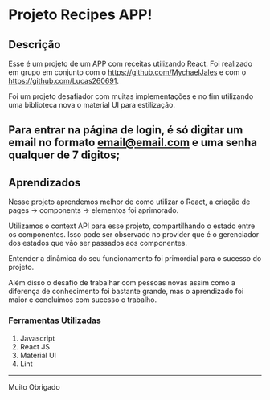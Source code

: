 # Projeto Recipes APP!

## Descrição
Esse é um projeto de um APP com receitas utilizando React.
Foi realizado em grupo em conjunto com o https://github.com/MychaelJales e com o https://github.com/Lucas260691.

Foi um projeto desafiador com muitas implementações e no fim utilizando uma biblioteca nova o material UI para estilização.

Para entrar na página de login, é só digitar um email no formato email@email.com e uma senha qualquer de 7 digitos;
---

## Aprendizados
Nesse projeto aprendemos melhor de como utilizar o React, a criação de pages -> components -> elementos foi aprimorado.

Utilizamos o context API para esse projeto, compartilhando o estado entre os componentes. Isso pode ser observado no provider que é o gerenciador dos estados que vão ser passados aos componentes. 

Entender a dinâmica do seu funcionamento foi primordial para o sucesso do projeto.

Além disso o desafio de trabalhar com pessoas novas assim como a diferença de conhecimento foi bastante grande, mas o aprendizado foi maior e concluímos com sucesso o trabalho. 

### Ferramentas Utilizadas
1. Javascript
2. React JS
3. Material UI
4. Lint

---
Muito Obrigado